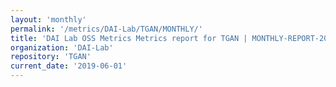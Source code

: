 ```yaml
---
layout: 'monthly'
permalink: '/metrics/DAI-Lab/TGAN/MONTHLY/'
title: 'DAI Lab OSS Metrics Metrics report for TGAN | MONTHLY-REPORT-2019-06-01'
organization: 'DAI-Lab'
repository: 'TGAN'
current_date: '2019-06-01'
---
```

